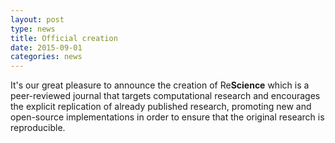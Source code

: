 ```yaml
---
layout: post
type: news
title: Official creation
date: 2015-09-01
categories: news
---
```


It's our great pleasure to announce the creation of Re**Science** which is a
peer-reviewed journal that targets computational research and encourages the
explicit replication of already published research, promoting new and
open-source implementations in order to ensure that the original research is
reproducible.
